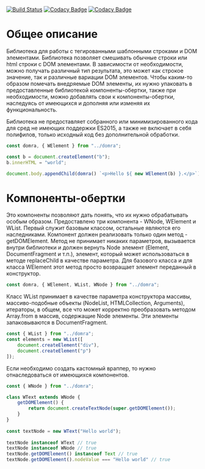 [![Build Status](https://travis-ci.org/evandvlad/domra.svg?branch=master)](https://travis-ci.org/evandvlad/domra)
[![Codacy Badge](https://api.codacy.com/project/badge/Grade/86cd6afa55f14c8ebb053df38e94a634)](https://www.codacy.com/app/evandvlad/domra?utm_source=github.com&amp;utm_medium=referral&amp;utm_content=evandvlad/domra&amp;utm_campaign=Badge_Grade)
[![Codacy Badge](https://api.codacy.com/project/badge/Coverage/86cd6afa55f14c8ebb053df38e94a634)](https://www.codacy.com/app/evandvlad/domra?utm_source=github.com&amp;utm_medium=referral&amp;utm_content=evandvlad/domra&amp;utm_campaign=Badge_Coverage)

# Общее описание
Библиотека для работы с тегированными шаблонными строками и DOM элементами. Библиотека позволяет смешивать обычные строки или html строки с DOM элементами. В зависимости от необходимости, можно получать различный тип результата, это может как строкое значение, так и различные вариации DOM элементов. Чтобы каким-то образом помечать внедряемые DOM элементы, их нужно упаковать в предоставленные библиотекой компоненты-обертки, также при необходимости, можно добавлять свои к компоненты-обертки, наследуясь от имеющихся и дополняя или изменяя их функциональность.
 
 Библиотека не предоставляет собранного или минимизированного кода для сред не имеющих поддержки ES2015, а также не включает в себя полифилов, только исходный код без дополнительной обработки.
  
```javascript
const domra, { WElement } from "../domra";

const b = document.createElement("b");
b.innerHTML = "world";

document.body.appendChild(domra() `<p>Hello ${ new WElement(b) }.</p>`);
```

# Компоненты-обертки
Это компоненты позволяют дать понять, что их нужно обрабатывать особым образом. Предоставлено три компонента - WNode, WElement и WList. Первый служит базовым классом, остальные являются его наследниками. Компонент должен реализовать только один метод - getDOMElement. Метод не принимает никаких параметров, вызывается внутри библиотеки и должен вернуть Node элемент (Element, DocumentFragment и т.п.), элемент, который может использоваться в методе replaceChild в качестве параметра. Для базового класса и для класса WElement этот метод просто возвращает элемент переданный в конструктор. 

```javascript
const domra, { WElement, WList, WNode } from "../domra";
```

Класс WList принимает в качестве параметра конструктора массивы, массиво-подобные объекты (NodeList, HTMLCollection, Arguments), итераторы, в общем, все что может корректно преобразовать методом Array.from в массив, содержащие Node элементы. Эти элементы запаковываются в DocumentFragment.

```javascript
const { WList } from "../domra";
const elements = new WList([
    document.createElement("div"),
    document.createElement("p")
]);
```

Если необходимо создать кастомный враппер, то нужно отнаследоваться от имеющихся компонентов.
```javascript
const { WNode } from "../domra";

class WText extends WNode {
    getDOMElement() {
        return document.createTextNode(super.getDOMElement());
    }
}
 
const textNode = new WText("Hello world");
 
textNode instanceof WText // true
textNode instanceof WNode // true
textNode.getDOMElement() instanceof Text // true 
textNode.getDOMElement().nodeValue === "Hello world" // true
``` 
 